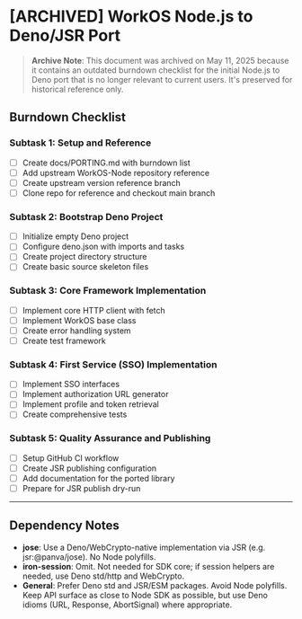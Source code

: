 # [ARCHIVED] WorkOS Node.js to Deno/JSR Port

> **Archive Note**: This document was archived on May 11, 2025 because it contains an outdated burndown checklist for the initial Node.js to Deno port that is no longer relevant to current users. It's preserved for historical reference only.

## Burndown Checklist

### Subtask 1: Setup and Reference

- [ ] Create docs/PORTING.md with burndown list
- [ ] Add upstream WorkOS-Node repository reference
- [ ] Create upstream version reference branch
- [ ] Clone repo for reference and checkout main branch

### Subtask 2: Bootstrap Deno Project

- [ ] Initialize empty Deno project
- [ ] Configure deno.json with imports and tasks
- [ ] Create project directory structure
- [ ] Create basic source skeleton files

### Subtask 3: Core Framework Implementation

- [ ] Implement core HTTP client with fetch
- [ ] Implement WorkOS base class
- [ ] Create error handling system
- [ ] Create test framework

### Subtask 4: First Service (SSO) Implementation

- [ ] Implement SSO interfaces
- [ ] Implement authorization URL generator
- [ ] Implement profile and token retrieval
- [ ] Create comprehensive tests

### Subtask 5: Quality Assurance and Publishing

- [ ] Setup GitHub CI workflow
- [ ] Create JSR publishing configuration
- [ ] Add documentation for the ported library
- [ ] Prepare for JSR publish dry-run

---

## Dependency Notes

- **jose**: Use a Deno/WebCrypto-native implementation via JSR (e.g. jsr:@panva/jose). No Node polyfills.
- **iron-session**: Omit. Not needed for SDK core; if session helpers are needed, use Deno std/http and WebCrypto.
- **General**: Prefer Deno std and JSR/ESM packages. Avoid Node polyfills. Keep API surface as close to Node SDK as possible, but use Deno idioms (URL, Response, AbortSignal) where appropriate.
